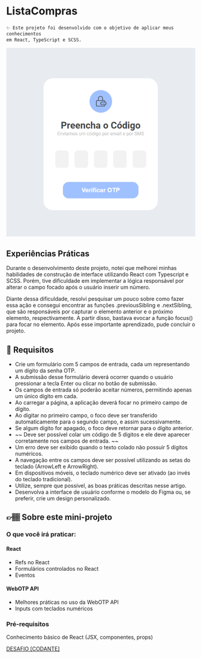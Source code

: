 # ListaCompras
``` 
✨ Este projeto foi desenvolvido com o objetivo de aplicar meus conhecimentos 
em React, TypeScript e SCSS.
``` 

![Ruan Narici](./public/assets/img/preview.png)

## Experiências Práticas
Durante o desenvolvimento deste projeto, notei que melhorei minhas habilidades de construção de interface utilizando React com Typescript e SCSS. Porém, tive dificuldade em implementar a lógica responsável por alterar o campo focado após o usuário inserir um número.

Diante dessa dificuldade, resolvi pesquisar um pouco sobre como fazer essa ação e consegui encontrar as funções .previousSibling e .nextSibling, que são responsáveis por capturar o elemento anterior e o próximo elemento, respectivamente. A partir disso, bastava evocar a função focus() para focar no elemento. Após esse importante aprendizado, pude concluir o projeto.


## 🔨 Requisitos
- Crie um formulário com 5 campos de entrada, cada um representando um dígito da senha OTP.
- A submissão desse formulário deverá ocorrer quando o usuário pressionar a tecla Enter ou clicar no botão de submissão.
- Os campos de entrada só poderão aceitar números, permitindo apenas um único dígito em cada.
- Ao carregar a página, a aplicação deverá focar no primeiro campo de dígito.
- Ao digitar no primeiro campo, o foco deve ser transferido automaticamente para o segundo campo, e assim sucessivamente.
- Se algum dígito for apagado, o foco deve retornar para o dígito anterior.
- ~~ Deve ser possível colar um código de 5 dígitos e ele deve aparecer corretamente nos campos de entrada. ~~
- Um erro deve ser exibido quando o texto colado não possuir 5 dígitos numéricos.
- A navegação entre os campos deve ser possível utilizando as setas do teclado (ArrowLeft e ArrowRight).
- Em dispositivos móveis, o teclado numérico deve ser ativado (ao invés do teclado tradicional).
- Utilize, sempre que possível, as boas práticas descritas nesse artigo.
- Desenvolva a interface de usuário conforme o modelo do Figma ou, se preferir, crie um design personalizado.

## 👉🏽 Sobre este mini-projeto
### O que você irá praticar:
#### React
- Refs no React
- Formulários controlados no React
- Eventos
#### WebOTP API
- Melhores práticas no uso da WebOTP API
- Inputs com teclados numéricos

### Pré-requisitos
Conhecimento básico de React (JSX, componentes, props)

<a href='https://codante.io/mini-projetos/formulario-de-otp-com-react'>DESAFIO [CODANTE]</a>